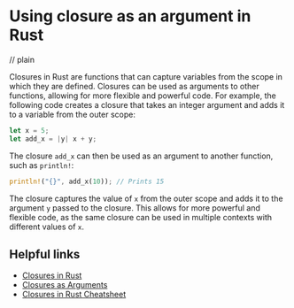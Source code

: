 # Using closure as an argument in Rust
// plain

Closures in Rust are functions that can capture variables from the scope in which they are defined. Closures can be used as arguments to other functions, allowing for more flexible and powerful code. For example, the following code creates a closure that takes an integer argument and adds it to a variable from the outer scope:
```rust
let x = 5;
let add_x = |y| x + y;
```
The closure `add_x` can then be used as an argument to another function, such as `println!`:
```rust
println!("{}", add_x(10)); // Prints 15
```
The closure captures the value of `x` from the outer scope and adds it to the argument `y` passed to the closure. This allows for more powerful and flexible code, as the same closure can be used in multiple contexts with different values of `x`.

## Helpful links
- [Closures in Rust](https://doc.rust-lang.org/book/ch13-01-closures.html)
- [Closures as Arguments](https://doc.rust-lang.org/book/ch13-02-closures-as-arguments.html)
- [Closures in Rust Cheatsheet](https://danielkeep.github.io/tlborm/book/ch13-01-closures.html)